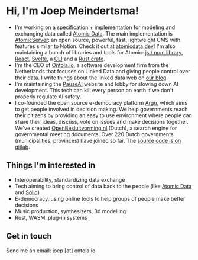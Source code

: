 # Hi, I'm Joep Meindertsma!

- I'm working on a specification + implementation for modeling and exchanging data called [Atomic Data](https://docs.atomicdata.dev). The main implementation is [AtomicServer](https://github.com/atomicdata-dev/atomic-server): an open source, powerful, fast, lightweight CMS with features similar to Notion. Check it out at [atomicdata.dev](https://atomicdata.dev/)! I'm also maintaining a bunch of libraries and tools for Atomic: [js / npm library](https://www.npmjs.com/package/@tomic/lib), [React](https://www.npmjs.com/package/@tomic/react), [Svelte](https://www.npmjs.com/package/@tomic/svelte), a [CLI](https://crates.io/crates/atomic-cli/0.13.0) and a [Rust crate](https://docs.rs/atomic_lib/latest/atomic_lib/).
- I'm the CEO of [Ontola.io](https://ontola.io), a software development firm from the Netherlands that focuses on Linked Data and giving people control over their data. I write things about the linked data web on [our blog](https://ontola.io/blog).
- I'm maintaining the [PauseAI](https://pauseai.info) website and lobby for slowing down AI development. This tech can kill every person on earth if we don't properly regulate AI safety.
- I co-founded the open source e-democracy platform [Argu](https://argu.co), which aims to get people involved in decision making. We help governments reach their citizens by providing an easy to use environment where people can share their ideas, discuss, vote on issues and make decisions together. We've created [OpenBesluitvorming.nl](openbesluitvorming.nl/) (Dutch), a search engine for governmental meeting documents. Over 220 Dutch governments (municipalities, provinces) have joined so far. The [source code is on gitlab](https://gitlab.com/ontola/argu/).


## Things I'm interested in

- Interoperability, standardizing data exchange
- Tech aiming to bring control of data back to the people (like [Atomic Data](https://atomicdata.dev/) and [Solid](https://solidproject.org/))
- E-democracy, using online tools to help groups of people make better decisions
- Music production, synthesizers, 3d modelling
- Rust, WASM, plug-in systems

## Get in touch

Send me an email: joep [at] ontola.io 
